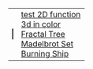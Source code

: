<html>
  <body>
    <table>
      <tr>
        <td><canvas id="myCanvas" width="100" height="100" style="border:1px solid"></canvas></td>
        <td>
            <a href="2d.html" target="_blank">test 2D function</a><br>
            <a href="3d-color.html" target="_blank">3d in color</a><br>
            <a href="/fractals/tree/treetree-enhanced.html" target="_blank">Fractal Tree</a><br>
            <a href="wip" target="_blank">Madelbrot Set</a><br>
            <a href="/fractals/burningship/burningship.html" target="_blank">Burning Ship</a><br>
        </td>
      </tr>
    </table>
  </body>
</html>

